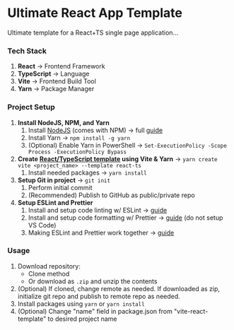 # Ultimate React App Template

Ultimate template for a React+TS single page application...

### Tech Stack

1. **React** → Frontend Framework
2. **TypeScript** → Language
3. **Vite** → Frontend Build Tool
4. **Yarn** → Package Manager

### Project Setup

1. **Install NodeJS, NPM, and Yarn**
   1. Install [NodeJS](https://nodejs.org/en/) (comes with NPM) → full [guide](https://www.freecodecamp.org/news/how-to-install-node-js-and-npm-on-windows/)
   2. Install Yarn → `npm install -g yarn`
   3. (Optional) Enable Yarn in PowerShell → `Set-ExecutionPolicy -Scope Process -ExecutionPolicy Bypass`
2. **Create [React/TypeScript template](https://vitejs.dev/guide/#scaffolding-your-first-vite-project) using Vite & Yarn** → `yarn create vite <project_name> --template react-ts`
   1. Install needed packages → `yarn install`
3. **Setup Git in project** → `git init`
   1. Perform initial commit
   2. (Recommended) Publish to GitHub as public/private repo
4. **Setup ESLint and Prettier**
   1. Install and setup code linting w/ ESLint → [guide](https://andrebnassis.medium.com/setting-eslint-on-a-react-typescript-project-2021-1190a43ffba)
   2. Install and setup code formatting w/ Prettier → [guide](https://andrebnassis.medium.com/setting-prettier-on-a-react-typescript-project-2021-f9f0d5a1d6b0) (do not setup VS Code)
   3. Making ESLint and Prettier work together → [guide](https://javascript.plainenglish.io/setting-eslint-and-prettier-on-a-react-typescript-project-2021-22993565edf9)

### Usage

1. Download repository:
   - Clone method
   - Or download as `.zip` and unzip the contents
2. (Optional) If cloned, change remote as needed. If downloaded as zip, initialize git repo and publish to remote repo as needed.
3. Install packages using `yarn` or `yarn install`
4. (Optional) Change "name" field in package.json from "vite-react-template" to desired project name

